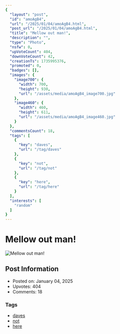 ```yaml
---
{
  "layout": "post",
  "id": "amoAgB4",
  "url": "/2025/01/04/amoAgB4.html",
  "post_url": "/2025/01/04/amoAgB4.html",
  "title": "Mellow out man!",
  "description": "",
  "type": "Photo",
  "nsfw": 0,
  "upVoteCount": 404,
  "downVoteCount": 42,
  "creationTs": 1735995376,
  "promoted": 0,
  "badges": [],
  "images": {
    "image700": {
      "width": 700,
      "height": 930,
      "url": "/assets/media/amoAgB4_image700.jpg"
    },
    "image460": {
      "width": 460,
      "height": 611,
      "url": "/assets/media/amoAgB4_image460.jpg"
    }
  },
  "commentsCount": 18,
  "tags": [
    {
      "key": "daves",
      "url": "/tag/daves"
    },
    {
      "key": "not",
      "url": "/tag/not"
    },
    {
      "key": "here",
      "url": "/tag/here"
    }
  ],
  "interests": [
    "random"
  ]
}
---
```


# Mellow out man!

![Mellow out man!](/assets/media/amoAgB4_image700.jpg)

## Post Information

- Posted on: January 04, 2025
- Upvotes: 404
- Comments: 18

### Tags

- [daves](/tag/daves)
- [not](/tag/not)
- [here](/tag/here)
